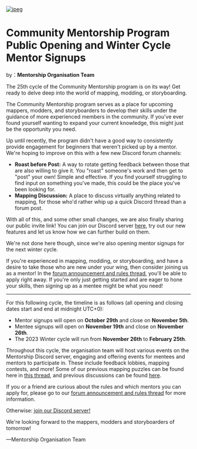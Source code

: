 <a href="https://osu.ppy.sh/home/news/2023-10-29-community-mentorship-program-public-opening-and-winter-cycle-mentor-signups">
    <img src="https://i.ppy.sh/e804199f65907595f127cf0b01cc73d293b5060b/68747470733a2f2f6f73752e7070792e73682f77696b692f696d616765732f7368617265642f6e6577732f62616e6e6572732f636f6d6d756e6974792d6d656e746f72736869702d70726f6772616d2e6a7067" alt="jpeg">
</a>

# Community Mentorship Program Public Opening and Winter Cycle Mentor Signups

by：**Mentorship Organisation Team**

The 25th cycle of the Community Mentorship program is on its way! Get ready to delve deep into the world of mapping, modding, or storyboarding.

The Community Mentorship program serves as a place for upcoming mappers, modders, and storyboarders to develop their skills under the guidance of more experienced members in the community. If you've ever found yourself wanting to expand your current knowledge, this might just be the opportunity you need.

Up until recently, the program didn't have a good way to consistently provide engagement for beginners that weren't picked up by a mentor. We're hoping to improve on this with a few new Discord forum channels:

- **Roast before Post:** A way to rotate getting feedback between those that are also willing to give it. You "roast" someone's work and then get to "post" your own! Simple and effective. If you find yourself struggling to find input on something you've made, this could be the place you've been looking for.
- **Mapping Discussion:** A place to discuss virtually anything related to mapping, for those who'd rather whip up a quick Discord thread than a forum post.

With all of this, and some other small changes, we are also finally sharing our public invite link! You can join our Discord server [here](https://discord.gg/EvHqwvD), try out our new features and let us know how we can further build on them.

We're not done here though, since we're also opening mentor signups for the next winter cycle.

If you're experienced in mapping, modding, or storyboarding, and have a desire to take those who are new under your wing, then consider joining us as a mentor! In the [forum announcement and rules thread](https://osu.ppy.sh/community/forums/topics/1837647?n=1), you'll be able to apply right away. If you're only just getting started and are eager to hone your skills, then signing up as a mentee might be what you need!

------

For this following cycle, the timeline is as follows (all opening and closing dates start and end at midnight UTC+0):

- Mentor signups will open on **October 29th** and close on **November 5th**.
- Mentee signups will open on **November 19th** and close on **November 26th**.
- The 2023 Winter cycle will run from **November 26th** to **February 25th**.

Throughout this cycle, the organisation team will host various events on the Mentorship Discord server, engaging and offering events for mentees and mentors to participate in. These include feedback lobbies, mapping contests, and more! Some of our previous mapping puzzles can be found here in [this thread](https://osu.ppy.sh/community/forums/topics/565382), and previous discussions can be found [here](https://osu.ppy.sh/community/forums/topics/514122).

If you or a friend are curious about the rules and which mentors you can apply for, please go to our [forum announcement and rules thread](https://osu.ppy.sh/community/forums/topics/1837647?n=1) for more information.

Otherwise: [join our Discord server!](https://discord.gg/EvHqwvD)

We're looking forward to the mappers, modders and storyboarders of tomorrow!

—Mentorship Organisation Team
